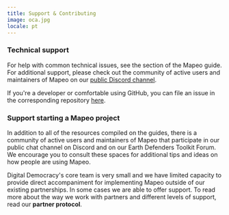 ```yaml
---
title: Support & Contributing
image: oca.jpg
locale: pt
---
```


### Technical support

For help with common technical issues, see the section of the Mapeo guide. For additional support, please check out the community of active users and maintainers of Mapeo on our [public Discord channel](https://discord.gg/KWRFDh3v73).

If you're a developer or comfortable using GitHub, you can file an issue in the corresponding repository [here](https://github.com/digidem).

### Support starting a Mapeo project

In addition to all of the resources compiled on the guides, there is a community of active users and maintainers of Mapeo that participate in our public chat channel on Discord and on our Earth Defenders Toolkit Forum. We encourage you to consult these spaces for additional tips and ideas on how people are using Mapeo.

<app-button :color="true" link="https://forum.earthdefenderstoolkit.com/" text="EDT Forum"></app-button>

<app-button font="white" color="#7289DA" link="https://discord.gg/KWRFDh3v73" text="Discord"></app-button>

Digital Democracy's core team is very small and we have limited capacity to provide direct accompaniment for implementing Mapeo outside of our existing partnerships. In some cases we are able to offer support. To read more about the way we work with partners and different levels of support, read our **partner protocol**.

<app-button color="rgb(26, 162, 212)" link="https://drive.google.com/file/d/1c9C1-6v1EHKnfrYDsBn3VNu5qS_pUNMC/view" text="Partner protocol"></app-button>
